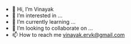 - 👋 Hi, I’m Vinayak
- 👀 I’m interested in ...
- 🌱 I’m currently learning ...
- 💞️ I’m looking to collaborate on ...
- 📫 How to reach me vinayak.ervk@gmail.com

<!---
Vinayak24143/Vinayak24143 is a ✨ special ✨ repository because its `README.md` (this file) appears on your GitHub profile.
You can click the Preview link to take a look at your changes.
--->
